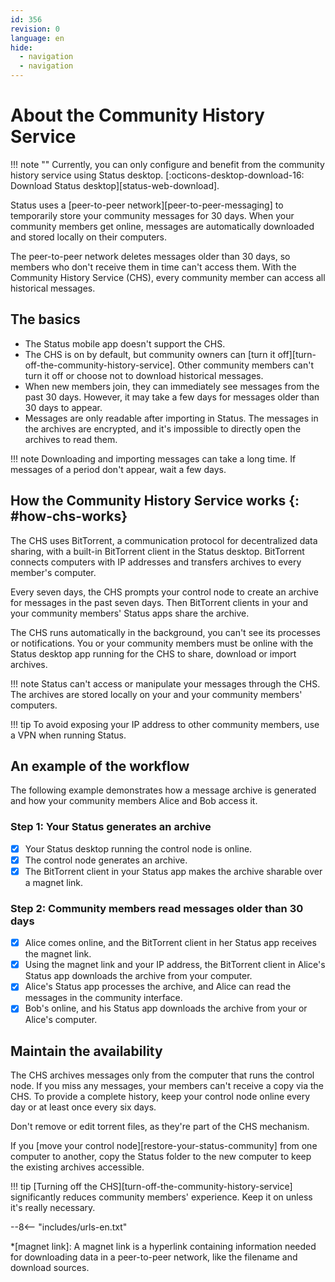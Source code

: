 ```yaml
---
id: 356
revision: 0
language: en
hide:
  - navigation 
  - navigation 
---
```


# About the Community History Service

!!! note ""
     Currently, you can only configure and benefit from the community history service using Status desktop. [:octicons-desktop-download-16: Download Status desktop][status-web-download].

Status uses a [peer-to-peer network][peer-to-peer-messaging] to temporarily store your community messages for 30 days. When your community members get online, messages are automatically downloaded and stored locally on their computers.

The peer-to-peer network deletes messages older than 30 days, so members who don't receive them in time can't access them. With the Community History Service (CHS), every community member can access all historical messages.

## The basics

- The Status mobile app doesn't support the CHS.
- The CHS is on by default, but community owners can [turn it off][turn-off-the-community-history-service]. Other community members can't turn it off or choose not to download historical messages.
- When new members join, they can immediately see messages from the past 30 days. However, it may take a few days for messages older than 30 days to appear.
- Messages are only readable after importing in Status. The messages in the archives are encrypted, and it's impossible to directly open the archives to read them.

!!! note
    Downloading and importing messages can take a long time. If messages of a period don't appear, wait a few days.

## How the Community History Service works {: #how-chs-works}

The CHS uses BitTorrent, a communication protocol for decentralized data sharing, with a built-in BitTorrent client in the Status desktop. BitTorrent connects computers with IP addresses and transfers archives to every member's computer.

Every seven days, the CHS prompts your control node to create an archive for messages in the past seven days. Then BitTorrent clients in your and your community members' Status apps share the archive.

The CHS runs automatically in the background, you can't see its processes or notifications. You or your community members must be online with the Status desktop app running for the CHS to share, download or import archives.

!!! note
    Status can't access or manipulate your messages through the CHS. The archives are stored locally on your and your community members' computers.

!!! tip
    To avoid exposing your IP address to other community members, use a VPN when running Status.

## An example of the workflow

The following example demonstrates how a message archive is generated and how your community members Alice and Bob access it.

### Step 1: Your Status generates an archive

- [x] Your Status desktop running the control node is online.
- [x] The control node generates an archive.
- [x] The BitTorrent client in your Status app makes the archive sharable over a magnet link.

### Step 2: Community members read messages older than 30 days

- [x] Alice comes online, and the BitTorrent client in her Status app receives the magnet link.
- [x] Using the magnet link and your IP address, the BitTorrent client in Alice's Status app downloads the archive from your computer.
- [x] Alice's Status app processes the archive, and Alice can read the messages in the community interface.
- [x] Bob's online, and his Status app downloads the archive from your or Alice's computer.

## Maintain the availability

The CHS archives messages only from the computer that runs the control node. If you miss any messages, your members can't receive a copy via the CHS. To provide a complete history, keep your control node online every day or at least once every six days.

Don't remove or edit torrent files, as they're part of the CHS mechanism.

If you [move your control node][restore-your-status-community] from one computer to another, copy the Status folder to the new computer to keep the existing archives accessible.

!!! tip
    [Turning off the CHS][turn-off-the-community-history-service] significantly reduces community members' experience. Keep it on unless it's really necessary.

--8<-- "includes/urls-en.txt"

*[magnet link]: A magnet link is a hyperlink containing information needed for downloading data in a peer-to-peer network, like the filename and download sources.
